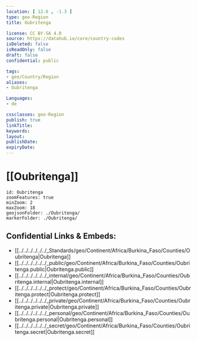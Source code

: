 ```yaml
---
location: [ 12.6 , -1.3 ] 
type: geo-Region
title: Oubritenga

license: CC BY-SA 4.0
source: https://datahub.io/core/country-codes
isDeleted: false
isReadOnly: false
draft: false
confidential: public

tags:
- geo/Country/Region
aliases:
- Oubritenga

Languages:
- de

cssclasses: geo-Region
publish: true
linkTitle: 
keywords: 
layout: 
publishDate: 
expiryDate: 
---
```


# [[Oubritenga]] 

```leaflet
id: Oubritenga
zoomFeatures: true 
minZoom: 2 
maxZoom: 18
geojsonFolder: ./Oubritenga/
markerFolder: ./Oubritenga/
```


## Confidential Links & Embeds: 
- [[../../../../../../_Standards/geo/Continent/Africa/Burkina_Faso/Counties/Oubritenga|Oubritenga]] 
- [[../../../../../../_public/geo/Continent/Africa/Burkina_Faso/Counties/Oubritenga.public|Oubritenga.public]] 
- [[../../../../../../_internal/geo/Continent/Africa/Burkina_Faso/Counties/Oubritenga.internal|Oubritenga.internal]] 
- [[../../../../../../_protect/geo/Continent/Africa/Burkina_Faso/Counties/Oubritenga.protect|Oubritenga.protect]] 
- [[../../../../../../_private/geo/Continent/Africa/Burkina_Faso/Counties/Oubritenga.private|Oubritenga.private]] 
- [[../../../../../../_personal/geo/Continent/Africa/Burkina_Faso/Counties/Oubritenga.personal|Oubritenga.personal]] 
- [[../../../../../../_secret/geo/Continent/Africa/Burkina_Faso/Counties/Oubritenga.secret|Oubritenga.secret]] 

